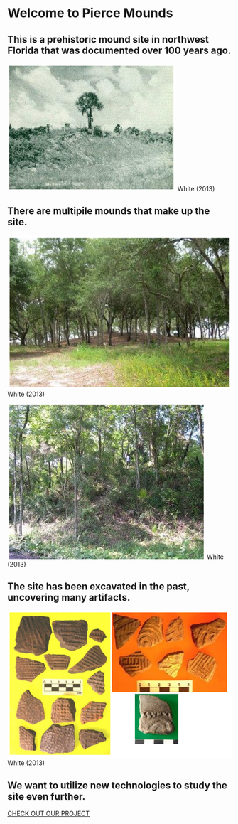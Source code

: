 # Welcome to Pierce Mounds

## This is a prehistoric mound site in northwest Florida that was documented over 100 years ago.

![Image](historic.PNG)
White (2013)

## There are multipile mounds that make up the site. 

![Image](a.PNG)
White (2013)

![Image](piercemound.PNG)
White (2013)

## The site has been excavated in the past, uncovering many artifacts.

![Image](ceramics.PNG)
White (2013)


## We want to utilize new technologies to study the site even further. 



[CHECK OUT OUR PROJECT](Introduction.md)

